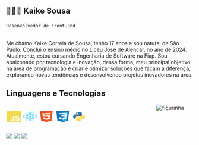 ##  👨🏻‍💻 Kaike Sousa
`Desenvolvedor de Front-End`

<div style="display: inline_block"><br>
Me chamo Kaike Correia de Sousa, tenho 17 anos e sou natural de São Paulo. Conclui o ensino médio no Liceu José de Alencar, no ano de 2024. Atualmente, estou cursando Engenharia de Software na Fiap. Sou apaixonado por tecnologia e inovação, dessa forma, meu principal objetivo na área de programação é criar e otimizar soluções que façam a diferença, explorando novas tendências e desenvolvendo projetos inovadores na área.
</div>

  ## Linguagens e Tecnologias
  <div>
  <img align="right" alt="figurinha" height="105" width="100" src="https://github.com/user-attachments/assets/e84d0811-7ea0-47fa-96da-9ae5a4a127c1">
  </div>
  
<div style="display: inline_block"><br>
  <img align="center" alt="Kaike-Js" height="30" width="40" src="https://raw.githubusercontent.com/devicons/devicon/master/icons/javascript/javascript-plain.svg">
  <img align="center" alt="Kaike-React" height="30" width="40" src="https://raw.githubusercontent.com/devicons/devicon/master/icons/react/react-original.svg"> 
  <img align="center" alt="Kaike-HTML" height="30" width="40" src="https://raw.githubusercontent.com/devicons/devicon/master/icons/html5/html5-original.svg"> 
  <img align="center" alt="Kaike-CSS" height="30" width="40" src="https://raw.githubusercontent.com/devicons/devicon/master/icons/css3/css3-original.svg"> 
  <img align="center" alt="Kaike-Python" height="30" width="40" src="https://raw.githubusercontent.com/devicons/devicon/master/icons/python/python-original.svg">
  
</div>

 ##
 
<div> 
  
<a href="https://www.instagram.com/kaikesousa__/" target="_blank"><img src="https://img.shields.io/badge/-Instagram-%23E4405F?style=for-the-badge&logo=instagram&logoColor=white" target="_blank"></a> 
<a href = "mailto: kaike.cyw@gmail.com"><img src="https://img.shields.io/badge/-Gmail-%23333?style=for-the-badge&logo=gmail&logoColor=white" target="_blank"></a> 
<a href="https://www.linkedin.com/in/kaike-correia-de-sousa/" target="_blank"><img src="https://img.shields.io/badge/-LinkedIn-%230077B5?style=for-the-badge&logo=linkedin&logoColor=white" target="_blank">
  
</div>


